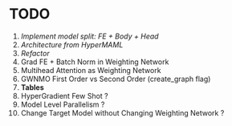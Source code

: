 # TODO
1. *Implement model split: FE + Body + Head*
2. *Architecture from HyperMAML*
3. *Refactor*
4. Grad FE + Batch Norm in Weighting Network
5. Multihead Attention as Weighting Network
6. GWNMO First Order vs Second Order (create_graph flag)
7. **Tables**
8. HyperGradient Few Shot ?
9. Model Level Parallelism ?
10. Change Target Model without Changing Weighting Network ?